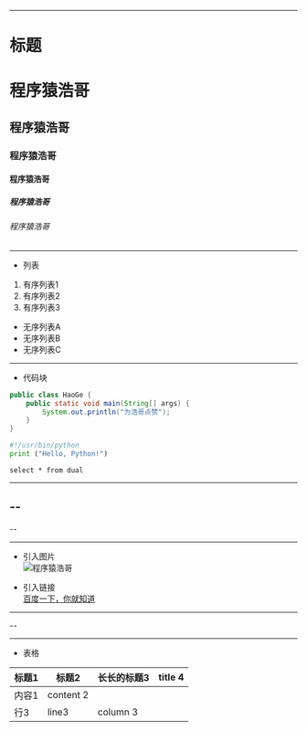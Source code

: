 















---
# 标题
# 程序猿浩哥
## 程序猿浩哥
### 程序猿浩哥
#### 程序猿浩哥
##### 程序猿浩哥
###### 程序猿浩哥

----

- 列表
1. 有序列表1
2. 有序列表2
3. 有序列表3

- 无序列表A
- 无序列表B
- 无序列表C

---
- 代码块
```java
public class HaoGe {
    public static void main(String[] args) {
        System.out.println("为浩哥点赞");
    }
}
```
``` python
#!/usr/bin/python
print ("Hello, Python!")
```
``` 
select * from dual 
```



---
--
---
--

 
--- 
- 引入图片  
![程序猿浩哥](https://avatar.csdnimg.cn/E/3/F/1_qq_21099841_1587174759.jpg)


- 引入链接  
[百度一下，你就知道](https://www.baidu.com/)


---
--

---
- 表格

| 标题1 | 标题2   | 长长的标题3 | title 4 |
| ----- | --------- | ----------- | ------- |
| 内容1 | content 2 |             |         |
| 行3  | line3     | column 3    |         |